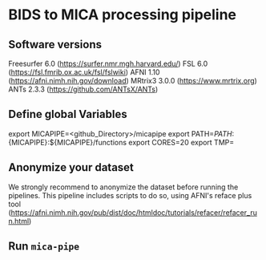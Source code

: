 # BIDS to MICA processing pipeline  

## Software versions
Freesurfer  6.0   (https://surfer.nmr.mgh.harvard.edu/)
FSL         6.0   (https://fsl.fmrib.ox.ac.uk/fsl/fslwiki)
AFNI        1.10  (https://afni.nimh.nih.gov/download)
MRtrix3     3.0.0 (https://www.mrtrix.org)
ANTs        2.3.3 (https://github.com/ANTsX/ANTs)

## Define global Variables
export MICAPIPE=<github_Directory>/micapipe
export PATH=$PATH:${MICAPIPE}:${MICAPIPE}/functions
export CORES=20
export TMP=<path to temporal directory>

## Anonymize your dataset
We strongly recommend to anonymize the dataset before running the pipelines. This pipeline includes scripts to do so, using AFNI's reface plus tool (https://afni.nimh.nih.gov/pub/dist/doc/htmldoc/tutorials/refacer/refacer_run.html)

## Run `mica-pipe`
